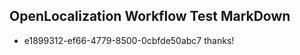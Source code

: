 ## OpenLocalization Workflow Test MarkDown
* e1899312-ef66-4779-8500-0cbfde50abc7 thanks!

<!--HONumber=Jul16_HO4-->


